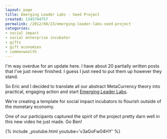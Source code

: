```yaml
---
layout: page
title: Emerging Leader Labs - Seed Project
created: 1345744757
permalink: /2012/08/23/emerging-leader-labs-seed-project
categories:
- social impact
- social enterprise incubator
- gifts
- gift economies
- commonwealth
---
```

I'm way overdue for an update here. I have about 20 partially written posts that I've just never finished. I guess I just need to put them up however they stand.

So Eric and I decided to translate all our abstract MetaCurrency theory into practical, engaging action and start [Emerging Leader Labs](/emerging-leader-labs).

We're creating a template for social impact incubators to flourish outside of the monetary economy.

One of our participants captured the spirit of the project pretty darn well in this new video he just made. Go Ben!

{% include _youtube.html youtube='v3aGoFw04HY' %}
